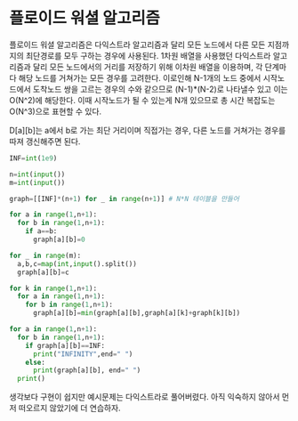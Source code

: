 # 플로이드 워셜 알고리즘

플로이드 워셜 알고리즘은 다익스트라 알고리즘과 달리 모든 노드에서 다른 모든 지점까지의 최단경로를 모두 구하는 경우에 사용된다.
1차원 배열을 사용했던 다익스트라 알고리즘과 달리 모든 노드에서의 거리를 저장하기 위해 이차원 배열을 이용하며, 각 단계마다 해당 노드를 거쳐가는 모든 경우를 고려한다.
이로인해 N-1개의 노드 중에서 시작노드에서 도착노드 쌍을 고르는 경우의 수와 같으므로 (N-1)\*(N-2)로 나타낼수 있고 이는 O(N^2)에 해당한다.
이때 시작노드가 될 수 있는게 N개 있으므로 총 시간 복잡도는 O(N^3)으로 표현할 수 있다.

D[a][b]는 a에서 b로 가는 최단 거리이며 직접가는 경우, 다른 노드를 거쳐가는 경우를 따져 갱신해주면 된다.

```python
INF=int(1e9)

n=int(input())
m=int(input())

graph=[[INF]*(n+1) for _ in range(n+1)] # N*N 테이블을 만들어

for a in range(1,n+1):
  for b in range(1,n+1):
    if a==b:
      graph[a][b]=0

for _ in range(m):
  a,b,c=map(int,input().split())
  graph[a][b]=c

for k in range(1,n+1):
  for a in range(1,n+1):
    for b in range(1,n+1):
      graph[a][b]=min(graph[a][b],graph[a][k]+graph[k][b])

for a in range(1,n+1):
  for b in range(1,n+1):
    if graph[a][b]==INF:
      print("INFINITY",end=" ")
    else:
      print(graph[a][b], end=" ")
  print()


```

생각보다 구현이 쉽지만 예시문제는 다익스트라로 풀어버렸다. 아직 익숙하지 않아서 먼저 떠오르지 않았기에 더 연습하자.
